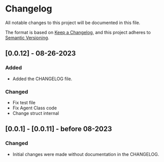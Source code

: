 # Changelog

All notable changes to this project will be documented in this file.

The format is based on [Keep a Changelog](https://keepachangelog.com/en/1.0.0/),
and this project adheres to [Semantic Versioning](https://semver.org/spec/v2.0.0.html).

## [0.0.12] - 08-26-2023

### Added

- Added the CHANGELOG file.

### Changed

- Fix test file
- Fix Agent Class code
- Change struct internal

## [0.0.1] - [0.0.11] - before 08-2023

### Changed

- Initial changes were made without documentation in the CHANGELOG.
